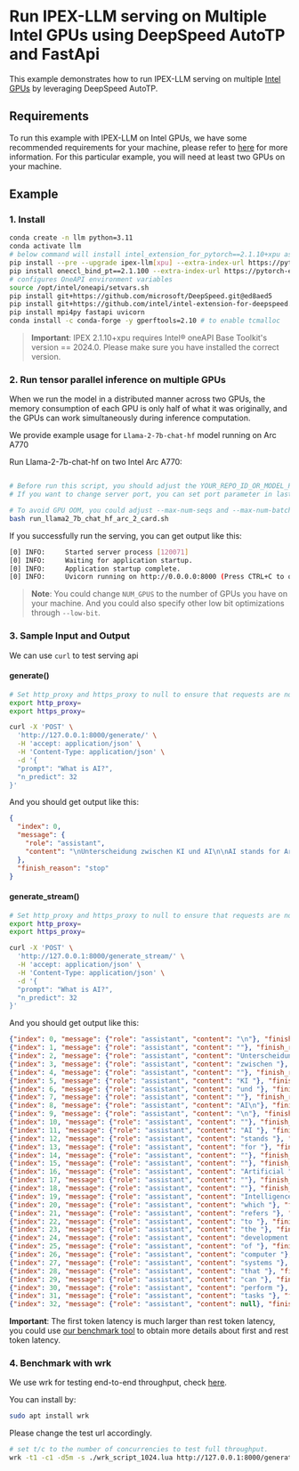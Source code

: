 # Run IPEX-LLM serving on Multiple Intel GPUs using DeepSpeed AutoTP and FastApi

This example demonstrates how to run IPEX-LLM serving on multiple [Intel GPUs](../README.md) by leveraging DeepSpeed AutoTP.

## Requirements

To run this example with IPEX-LLM on Intel GPUs, we have some recommended requirements for your machine, please refer to [here](../README.md#recommended-requirements) for more information. For this particular example, you will need at least two GPUs on your machine.

## Example

### 1. Install

```bash
conda create -n llm python=3.11
conda activate llm
# below command will install intel_extension_for_pytorch==2.1.10+xpu as default
pip install --pre --upgrade ipex-llm[xpu] --extra-index-url https://pytorch-extension.intel.com/release-whl/stable/xpu/us/
pip install oneccl_bind_pt==2.1.100 --extra-index-url https://pytorch-extension.intel.com/release-whl/stable/xpu/us/
# configures OneAPI environment variables
source /opt/intel/oneapi/setvars.sh
pip install git+https://github.com/microsoft/DeepSpeed.git@ed8aed5
pip install git+https://github.com/intel/intel-extension-for-deepspeed.git@0eb734b
pip install mpi4py fastapi uvicorn
conda install -c conda-forge -y gperftools=2.10 # to enable tcmalloc
```

> **Important**: IPEX 2.1.10+xpu requires Intel® oneAPI Base Toolkit's version == 2024.0. Please make sure you have installed the correct version.

### 2. Run tensor parallel inference on multiple GPUs

When we run the model in a distributed manner across two GPUs, the memory consumption of each GPU is only half of what it was originally, and the GPUs can work simultaneously during inference computation.

We provide example usage for `Llama-2-7b-chat-hf` model running on Arc A770

Run Llama-2-7b-chat-hf on two Intel Arc A770:

```bash

# Before run this script, you should adjust the YOUR_REPO_ID_OR_MODEL_PATH in last line
# If you want to change server port, you can set port parameter in last line

# To avoid GPU OOM, you could adjust --max-num-seqs and --max-num-batched-tokens parameters in below script
bash run_llama2_7b_chat_hf_arc_2_card.sh
```

If you successfully run the serving, you can get output like this:

```bash
[0] INFO:     Started server process [120071]
[0] INFO:     Waiting for application startup.
[0] INFO:     Application startup complete.
[0] INFO:     Uvicorn running on http://0.0.0.0:8000 (Press CTRL+C to quit)
```

> **Note**: You could change `NUM_GPUS` to the number of GPUs you have on your machine. And you could also specify other low bit optimizations through `--low-bit`.

### 3. Sample Input and Output

We can use `curl` to test serving api

#### generate()

```bash
# Set http_proxy and https_proxy to null to ensure that requests are not forwarded by a proxy.
export http_proxy=
export https_proxy=

curl -X 'POST' \
  'http://127.0.0.1:8000/generate/' \
  -H 'accept: application/json' \
  -H 'Content-Type: application/json' \
  -d '{
  "prompt": "What is AI?",
  "n_predict": 32
}'
```

And you should get output like this:

```json
{
  "index": 0,
  "message": {
    "role": "assistant",
    "content": "\nUnterscheidung zwischen KI und AI\n\nAI stands for Artificial Intelligence, which refers to the development of computer systems that can perform tasks "
  },
  "finish_reason": "stop"
}
```
#### generate_stream()
```bash
# Set http_proxy and https_proxy to null to ensure that requests are not forwarded by a proxy.
export http_proxy=
export https_proxy=

curl -X 'POST' \
  'http://127.0.0.1:8000/generate_stream/' \
  -H 'accept: application/json' \
  -H 'Content-Type: application/json' \
  -d '{
  "prompt": "What is AI?",
  "n_predict": 32
}'
```

And you should get output like this:
```json
{"index": 0, "message": {"role": "assistant", "content": "\n"}, "finish_reason": null}
{"index": 1, "message": {"role": "assistant", "content": ""}, "finish_reason": null}
{"index": 2, "message": {"role": "assistant", "content": "Unterscheidung "}, "finish_reason": null}
{"index": 3, "message": {"role": "assistant", "content": "zwischen "}, "finish_reason": null}
{"index": 4, "message": {"role": "assistant", "content": ""}, "finish_reason": null}
{"index": 5, "message": {"role": "assistant", "content": "KI "}, "finish_reason": null}
{"index": 6, "message": {"role": "assistant", "content": "und "}, "finish_reason": null}
{"index": 7, "message": {"role": "assistant", "content": ""}, "finish_reason": null}
{"index": 8, "message": {"role": "assistant", "content": "AI\n"}, "finish_reason": null}
{"index": 9, "message": {"role": "assistant", "content": "\n"}, "finish_reason": null}
{"index": 10, "message": {"role": "assistant", "content": ""}, "finish_reason": null}
{"index": 11, "message": {"role": "assistant", "content": "AI "}, "finish_reason": null}
{"index": 12, "message": {"role": "assistant", "content": "stands "}, "finish_reason": null}
{"index": 13, "message": {"role": "assistant", "content": "for "}, "finish_reason": null}
{"index": 14, "message": {"role": "assistant", "content": ""}, "finish_reason": null}
{"index": 15, "message": {"role": "assistant", "content": ""}, "finish_reason": null}
{"index": 16, "message": {"role": "assistant", "content": "Artificial "}, "finish_reason": null}
{"index": 17, "message": {"role": "assistant", "content": ""}, "finish_reason": null}
{"index": 18, "message": {"role": "assistant", "content": ""}, "finish_reason": null}
{"index": 19, "message": {"role": "assistant", "content": "Intelligence, "}, "finish_reason": null}
{"index": 20, "message": {"role": "assistant", "content": "which "}, "finish_reason": null}
{"index": 21, "message": {"role": "assistant", "content": "refers "}, "finish_reason": null}
{"index": 22, "message": {"role": "assistant", "content": "to "}, "finish_reason": null}
{"index": 23, "message": {"role": "assistant", "content": "the "}, "finish_reason": null}
{"index": 24, "message": {"role": "assistant", "content": "development "}, "finish_reason": null}
{"index": 25, "message": {"role": "assistant", "content": "of "}, "finish_reason": null}
{"index": 26, "message": {"role": "assistant", "content": "computer "}, "finish_reason": null}
{"index": 27, "message": {"role": "assistant", "content": "systems "}, "finish_reason": null}
{"index": 28, "message": {"role": "assistant", "content": "that "}, "finish_reason": null}
{"index": 29, "message": {"role": "assistant", "content": "can "}, "finish_reason": null}
{"index": 30, "message": {"role": "assistant", "content": "perform "}, "finish_reason": null}
{"index": 31, "message": {"role": "assistant", "content": "tasks "}, "finish_reason": null}
{"index": 32, "message": {"role": "assistant", "content": null}, "finish_reason": "length"}

```

**Important**: The first token latency is much larger than rest token latency, you could use [our benchmark tool](https://github.com/intel-analytics/ipex-llm/blob/main/python/llm/dev/benchmark/README.md) to obtain more details about first and rest token latency.

### 4. Benchmark with wrk

We use wrk for testing end-to-end throughput, check [here](https://github.com/wg/wrk).

You can install by:
```bash
sudo apt install wrk
```

Please change the test url accordingly.

```bash
# set t/c to the number of concurrencies to test full throughput.
wrk -t1 -c1 -d5m -s ./wrk_script_1024.lua http://127.0.0.1:8000/generate/ --timeout 1m
```